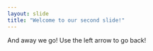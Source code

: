 ```yaml
---
layout: slide
title: "Welcome to our second slide!"
---
```

And away we go!
Use the left arrow to go back!
